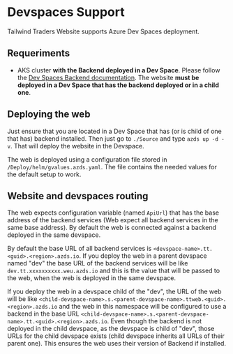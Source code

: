 # Devspaces Support

Tailwind Traders Website supports Azure Dev Spaces deployment. 

## Requeriments

* AKS cluster **with the Backend deployed in a Dev Space**. Please follow the [Dev Spaces Backend documentation](https://github.com/Microsoft/TailwindTraders-Backend/blob/master/Documents/Devspaces.md). The website **must be deployed in a Dev Space that has the backend deployed or in a child one**.

## Deploying the web

Just ensure that you are located in a Dev Space that has (or is child of one that has) backend installed. Then just go to `./Source` and type `azds up -d -v`. That will deploy the website in the Devspace.

The web is deployed using a configuration file stored in `/Deploy/helm/gvalues.azds.yaml`. The file contains the needed values for the default setup to work.

## Website and devspaces routing

The web expects configuration variable (named `ApiUrl`) that has the base address of the backend services (Web expect all backend services in the same base address). By default the web is connected against a backend deployed in the same devspace.

By default the base URL of all backend services is `<devspace-name>.tt.<guid>.<region>.azds.io`. If you deploy the web in a parent devspace named "dev" the base URL of the backend services will be like `dev.tt.xxxxxxxxxx.weu.azds.io` and this is the value that will be passed to the web, when the web is deployed in the same devspace.

If you deploy the web in a devspace child of the "dev", the URL of the web will be like `<child-devspace-name>.s.<parent-devspace-name>.ttweb.<guid>.<region>.azds.io` and the web in this namespace will be configured to use a backend in the base URL `<child-devspace-name>.s.<parent-devspace-name>.tt.<guid>.<region>.azds.io`. Even though the backend is not deployed in the child devspace, as the devspace is child of "dev", those URLs for the child devspace exists (child devspace inherits all URLs of their parent one). This ensures the web uses their version of Backend if installed.
